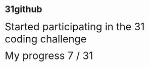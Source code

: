 # 31github

<span style="font-size: 2rem;"> Started participating in the 31 coding challenge</span>

<span style="font-size: 2rem;">My progress 7 / 31</span>
